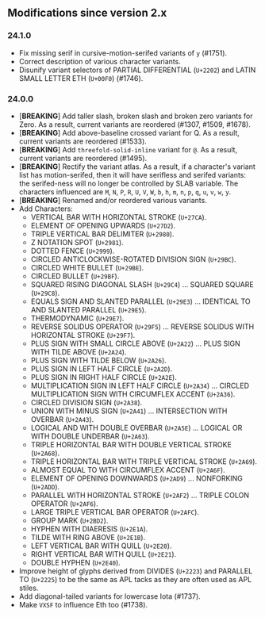 ## Modifications since version 2.x

### 24.1.0

 * Fix missing serif in cursive-motion-serifed variants of `y` (#1751).
 * Correct description of various character variants.
 * Disunify variant selectors of PARTIAL DIFFERENTIAL (`U+2202`) and LATIN SMALL LETTER ETH (`U+00F0`) (#1746).


### 24.0.0

* \[**BREAKING**\] Add taller slash, broken slash and broken zero variants for Zero. As a result, current variants are reordered (#1307, #1509, #1678).
* \[**BREAKING**\] Add above-baseline crossed variant for Q. As a result, current variants are reordered (#1533).
* \[**BREAKING**\] Add `threefold-solid-inline` variant for `@`. As a result, current variants are reordered (#1495).
* \[**BREAKING**\] Rectify the variant atlas. As a result, if a character's variant list has motion-serifed, then it will have serifless and serifed variants: the serifed-ness will no longer be controlled by SLAB variable. The characters influenced are `M`, `N`, `P`, `R`, `U`, `V`, `W`, `b`, `h`, `m`, `n`, `p`, `q`, `u`, `v`, `w`, `y`.
* \[**BREAKING**\] Renamed and/or reordered various variants.
* Add Characters:
  - VERTICAL BAR WITH HORIZONTAL STROKE (`U+27CA`).
  - ELEMENT OF OPENING UPWARDS (`U+27D2`).
  - TRIPLE VERTICAL BAR DELIMITER (`U+2980`).
  - Z NOTATION SPOT (`U+2981`).
  - DOTTED FENCE (`U+2999`).
  - CIRCLED ANTICLOCKWISE-ROTATED DIVISION SIGN (`U+29BC`).
  - CIRCLED WHITE BULLET (`U+29BE`).
  - CIRCLED BULLET (`U+29BF`).
  - SQUARED RISING DIAGONAL SLASH (`U+29C4`) ... SQUARED SQUARE (`U+29C8`).
  - EQUALS SIGN AND SLANTED PARALLEL (`U+29E3`) ... IDENTICAL TO AND SLANTED PARALLEL (`U+29E5`).
  - THERMODYNAMIC (`U+29E7`).
  - REVERSE SOLIDUS OPERATOR (`U+29F5`) ... REVERSE SOLIDUS WITH HORIZONTAL STROKE (`U+29F7`).
  - PLUS SIGN WITH SMALL CIRCLE ABOVE (`U+2A22`) ... PLUS SIGN WITH TILDE ABOVE (`U+2A24`).
  - PLUS SIGN WITH TILDE BELOW (`U+2A26`).
  - PLUS SIGN IN LEFT HALF CIRCLE (`U+2A2D`).
  - PLUS SIGN IN RIGHT HALF CIRCLE (`U+2A2E`).
  - MULTIPLICATION SIGN IN LEFT HALF CIRCLE (`U+2A34`) ... CIRCLED MULTIPLICATION SIGN WITH CIRCUMFLEX ACCENT (`U+2A36`).
  - CIRCLED DIVISION SIGN (`U+2A38`).
  - UNION WITH MINUS SIGN (`U+2A41`) ... INTERSECTION WITH OVERBAR (`U+2A43`).
  - LOGICAL AND WITH DOUBLE OVERBAR (`U+2A5E`) ... LOGICAL OR WITH DOUBLE UNDERBAR (`U+2A63`).
  - TRIPLE HORIZONTAL BAR WITH DOUBLE VERTICAL STROKE (`U+2A68`).
  - TRIPLE HORIZONTAL BAR WITH TRIPLE VERTICAL STROKE (`U+2A69`).
  - ALMOST EQUAL TO WITH CIRCUMFLEX ACCENT (`U+2A6F`).
  - ELEMENT OF OPENING DOWNWARDS (`U+2AD9`) ... NONFORKING (`U+2ADD`).
  - PARALLEL WITH HORIZONTAL STROKE (`U+2AF2`) ... TRIPLE COLON OPERATOR (`U+2AF6`).
  - LARGE TRIPLE VERTICAL BAR OPERATOR (`U+2AFC`).
  - GROUP MARK (`U+2BD2`).
  - HYPHEN WITH DIAERESIS (`U+2E1A`).
  - TILDE WITH RING ABOVE (`U+2E1B`).
  - LEFT VERTICAL BAR WITH QUILL (`U+2E20`).
  - RIGHT VERTICAL BAR WITH QUILL (`U+2E21`).
  - DOUBLE HYPHEN (`U+2E40`).
* Improve height of glyphs derived from DIVIDES (`U+2223`) and PARALLEL TO (`U+2225`) to be the same as APL tacks as they are often used as APL stiles.
* Add diagonal-tailed variants for lowercase Iota (#1737).
* Make `VXSF` to influence Eth too (#1738).

